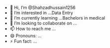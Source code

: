 - 👋 Hi, I’m @Shahzadhussain1256
- 👀 I’m interested in ...Data Entry
- 🌱 I’m currently learning ...Bachelors in medical
- 💞️ I’m looking to collaborate on ...
- 📫 How to reach me ...
- 😄 Pronouns: ...
- ⚡ Fun fact: ...

<!---
Shahzadhussain1256/Shahzadhussain1256 is a ✨ special ✨ repository because its `README.md` (this file) appears on your GitHub profile.
You can click the Preview link to take a look at your changes.
--->
